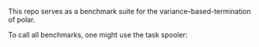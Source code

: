 This repo serves as a benchmark suite for the variance-based-termination of polar.

To call all benchmarks, one might use the task spooler:

```

```
